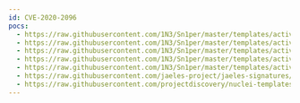 ```yaml
---
id: CVE-2020-2096
pocs:
  - https://raw.githubusercontent.com/1N3/Sn1per/master/templates/active/CVE-2020-2096_-_Jenkins_Gitlab_Hook_XSS.sh
  - https://raw.githubusercontent.com/1N3/Sn1per/master/templates/active/CVE-2020-2096_Jenkins_Gitlab_XSS_1.sh
  - https://raw.githubusercontent.com/1N3/Sn1per/master/templates/active/CVE-2020-2096_Jenkins_Gitlab_XSS_2.sh
  - https://raw.githubusercontent.com/1N3/Sn1per/master/templates/active/CVE-2020-2096_Jenkins_Gitlab_XSS_3.sh
  - https://raw.githubusercontent.com/1N3/Sn1per/master/templates/active/CVE-2020-2096_Jenkins_Gitlab_XSS_4.sh
  - https://raw.githubusercontent.com/jaeles-project/jaeles-signatures/master/cves/jenkins-gitlab-xss-cve-2020-2096.yaml
  - https://raw.githubusercontent.com/projectdiscovery/nuclei-templates/master/cves/CVE-2020-2096.yaml
---
```


